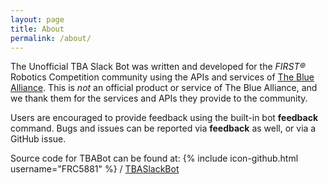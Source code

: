 ```yaml
---
layout: page
title: About
permalink: /about/
---
```


The Unofficial TBA Slack Bot was written and developed for the _FIRST&reg;_ Robotics Competition community using the 
 APIs and services of [The Blue Alliance](https://www.thebluealliance.com). This is *not* an official product or 
 service of The Blue Alliance, and we thank them for the services and APIs they provide to the community.

Users are encouraged to provide feedback using the built-in bot __feedback__ command. Bugs and issues can be 
 reported via __feedback__ as well, or via a GitHub issue.

Source code for TBABot can be found at:
{% include icon-github.html username="FRC5881" %} /
[TBASlackBot](https://github.com/FRC5881/TBASlackBot)
